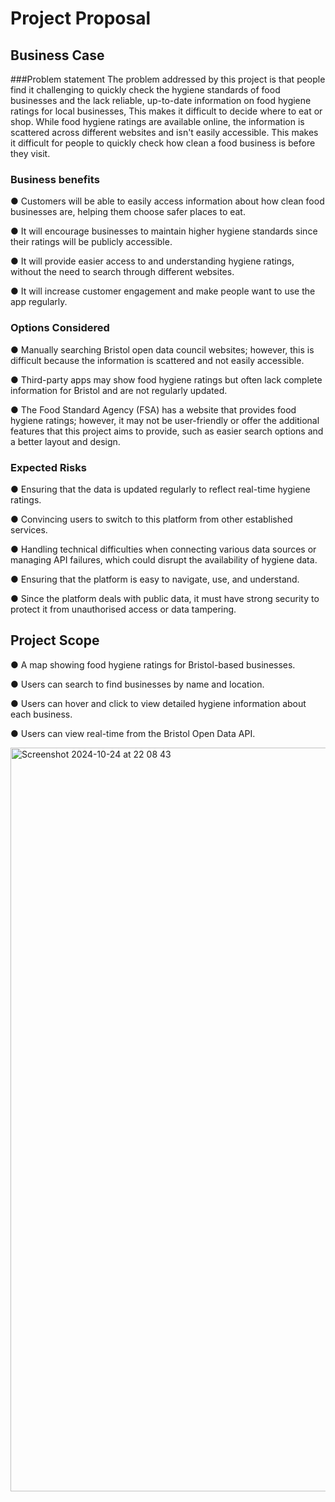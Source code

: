 # Project Proposal

## Business Case

###Problem statement 
The problem addressed by this project is that people find it challenging to quickly check the hygiene standards of food businesses and the lack reliable, up-to-date information on food hygiene ratings for local businesses, This makes it difficult to decide where to eat or shop. While food hygiene ratings are available online, the information is scattered across different websites and isn't easily accessible. This makes it difficult for people to quickly check how clean a food business is before they visit. 



### Business benefits
● Customers will be able to easily access information about how clean food businesses are, helping them choose safer places to eat. 

● It will encourage businesses to maintain higher hygiene standards since their ratings will be publicly accessible.  

● It will provide easier access to and understanding hygiene ratings, without the need to search through different websites.  

● It will increase customer engagement and make people want to use the app regularly.  

 

### Options Considered
● Manually searching Bristol open data council websites; however, this is difficult because the information is scattered and not easily accessible. 

● Third-party apps may show food hygiene ratings but often lack complete information for Bristol and are not regularly updated.  

● The Food Standard Agency (FSA) has a website that provides food hygiene ratings; however, it may not be user-friendly or offer the additional features that this project aims to provide, such as easier search options and a better layout and design.  

 
  
### Expected Risks
● Ensuring that the data is updated regularly to reflect real-time hygiene ratings. 

● Convincing users to switch to this platform from other established services. 

● Handling technical difficulties when connecting various data sources or managing API failures, which could disrupt the availability of hygiene data. 

● Ensuring that the platform is easy to navigate, use, and understand.  

● Since the platform deals with public data, it must have strong security to protect it from unauthorised access or data tampering.



## Project Scope
● A map showing food hygiene ratings for Bristol-based businesses. 

● Users can search to find businesses by name and location. 

● Users can hover and click to view detailed hygiene information about each business. 

● Users can view real-time from the Bristol Open Data API. 

 
<img width="1190" alt="Screenshot 2024-10-24 at 22 08 43" src="https://github.com/user-attachments/assets/f1d87695-6e43-45db-8769-faeac20d3e8c">























